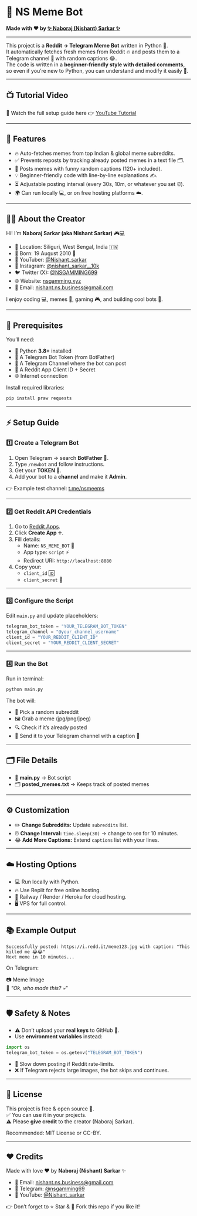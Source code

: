 # 🤖 NS Meme Bot  

**Made with ❤️ by [✨ Naboraj (Nishant) Sarkar ✨](https://github.com/ns-gamming)**  

---

This project is a **Reddit → Telegram Meme Bot** written in Python 🐍.  
It automatically fetches fresh memes from Reddit 🔥 and posts them to a Telegram channel 📲 with random captions 😂.  
The code is written in a **beginner-friendly style with detailed comments**, so even if you’re new to Python, you can understand and modify it easily 🎉.  

---

## 📺 Tutorial Video  

🎥 Watch the full setup guide here 👉 [YouTube Tutorial](https://youtu.be/pYEJTcH4nAc?si=gnIy_4v79l2TNQrS)  

---

## 🌟 Features  

- 🔥 Auto-fetches memes from top Indian & global meme subreddits.  
- ✅ Prevents reposts by tracking already posted memes in a text file 🗂️.  
- 🤣 Posts memes with funny random captions (120+ included).  
- 💡 Beginner-friendly code with line-by-line explanations ✍️.  
- ⏳ Adjustable posting interval (every 30s, 10m, or whatever you set ⏰).  
- 🌍 Can run locally 💻, or on free hosting platforms ☁️.  

---

## 👨‍💻 About the Creator  

Hi! I’m **Naboraj Sarkar (aka Nishant Sarkar)** 🎮💻  

- 📍 Location: Siliguri, West Bengal, India 🇮🇳  
- 📅 Born: 19 August 2010 🎂  
- 🎥 YouTuber: [@Nishant_sarkar](https://youtube.com/@Nishant_sarkar)  
- 📸 Instagram: [@nishant_sarkar__10k](https://instagram.com/nishant_sarkar__10k)  
- 🐦 Twitter (X): [@NSGAMMING699](https://x.com/NSGAMMING699)  
- 🌐 Website: [nsgamming.xyz](https://nsgamming.xyz)  
- 📧 Email: nishant.ns.business@gmail.com  

I enjoy coding 💻, memes 🤣, gaming 🎮, and building cool bots 🤖.  

---

## 🔧 Prerequisites  

You’ll need:  
- 🐍 Python **3.8+** installed  
- 🤖 A Telegram Bot Token (from BotFather)  
- 📲 A Telegram Channel where the bot can post  
- 🔑 A Reddit App Client ID + Secret  
- 🌐 Internet connection  

Install required libraries:  

```bash
pip install praw requests
```

---

## ⚡ Setup Guide  

### 1️⃣ Create a Telegram Bot  
1. Open Telegram → search **BotFather** 🤵.  
2. Type `/newbot` and follow instructions.  
3. Get your **TOKEN** 🔑.  
4. Add your bot to a **channel** and make it **Admin**.  

👉 Example test channel: [t.me/nsmeems](https://t.me/nsmeems)  

---

### 2️⃣ Get Reddit API Credentials  
1. Go to [Reddit Apps](https://www.reddit.com/prefs/apps).  
2. Click **Create App** ➕.  
3. Fill details:  
   - Name: `NS_MEME_BOT` 📝  
   - App type: `script` ⚡  
   - Redirect URI: `http://localhost:8080`  
4. Copy your:  
   - `client_id` 🆔  
   - `client_secret` 🔑  

---

### 3️⃣ Configure the Script  

Edit `main.py` and update placeholders:  

```python
telegram_bot_token = "YOUR_TELEGRAM_BOT_TOKEN"
telegram_channel = "@your_channel_username"
client_id = "YOUR_REDDIT_CLIENT_ID"
client_secret = "YOUR_REDDIT_CLIENT_SECRET"
```

---

### 4️⃣ Run the Bot  

Run in terminal:  

```bash
python main.py
```

The bot will:  
- 🎯 Pick a random subreddit  
- 🖼️ Grab a meme (jpg/png/jpeg)  
- 🔍 Check if it’s already posted  
- 📲 Send it to your Telegram channel with a caption 🤣  

---

## 🗂 File Details  

- 📜 **main.py** → Bot script  
- 🗂️ **posted_memes.txt** → Keeps track of posted memes  

---

## ⚙️ Customization  

- ✏️ **Change Subreddits:** Update `subreddits` list.  
- ⏰ **Change Interval:** `time.sleep(30)` → change to `600` for 10 minutes.  
- 😂 **Add More Captions:** Extend `captions` list with your lines.  

---

## ☁️ Hosting Options  

- 💻 Run locally with Python.  
- 🔥 Use Replit for free online hosting.  
- 🚀 Railway / Render / Heroku for cloud hosting.  
- 🖥️ VPS for full control.  

---

## 📚 Example Output  

```
Successfully posted: https://i.redd.it/meme123.jpg with caption: "This killed me 😂😂"
Next meme in 10 minutes...
```  

On Telegram:  

📷 Meme Image  
💬 *"Ok, who made this? 💀"*  

---

## 🛡️ Safety & Notes  

- ⚠️ Don’t upload your **real keys** to GitHub 🚫.  
- Use **environment variables** instead:  

```python
import os
telegram_bot_token = os.getenv("TELEGRAM_BOT_TOKEN")
```  

- 🐢 Slow down posting if Reddit rate-limits.  
- ❌ If Telegram rejects large images, the bot skips and continues.  

---

## 📜 License  

This project is free & open source 🎉.  
✅ You can use it in your projects.  
⚠️ Please **give credit** to the creator (Naboraj Sarkar).  

Recommended: MIT License or CC-BY.  

---

## ❤️ Credits  

Made with love ❤️ by **Naboraj (Nishant) Sarkar** ✨  
- 📩 Email: nishant.ns.business@gmail.com  
- 📲 Telegram: [@nsgamming69](https://t.me/nsgamming69)  
- 🎥 YouTube: [@Nishant_sarkar](https://youtube.com/@Nishant_sarkar)  

👉 Don’t forget to ⭐ Star & 🍴 Fork this repo if you like it!  
